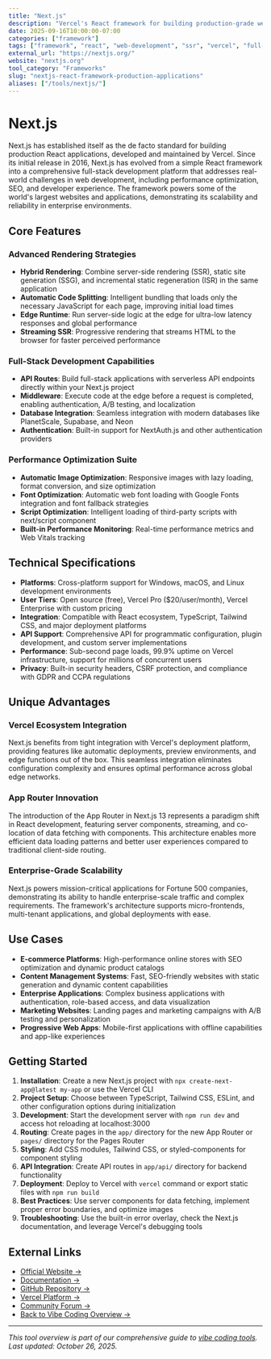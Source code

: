 ```yaml
---
title: "Next.js"
description: "Vercel's React framework for building production-grade web applications with server-side rendering, static site generation, and full-stack capabilities"
date: 2025-09-16T10:00:00-07:00
categories: ["framework"]
tags: ["framework", "react", "web-development", "ssr", "vercel", "full-stack"]
external_url: "https://nextjs.org/"
website: "nextjs.org"
tool_category: "Frameworks"
slug: "nextjs-react-framework-production-applications"
aliases: ["/tools/nextjs/"]
---
```


# Next.js

Next.js has established itself as the de facto standard for building production React applications, developed and maintained by Vercel. Since its initial release in 2016, Next.js has evolved from a simple React framework into a comprehensive full-stack development platform that addresses real-world challenges in web development, including performance optimization, SEO, and developer experience. The framework powers some of the world's largest websites and applications, demonstrating its scalability and reliability in enterprise environments.

## Core Features

### Advanced Rendering Strategies
- **Hybrid Rendering**: Combine server-side rendering (SSR), static site generation (SSG), and incremental static regeneration (ISR) in the same application
- **Automatic Code Splitting**: Intelligent bundling that loads only the necessary JavaScript for each page, improving initial load times
- **Edge Runtime**: Run server-side logic at the edge for ultra-low latency responses and global performance
- **Streaming SSR**: Progressive rendering that streams HTML to the browser for faster perceived performance

### Full-Stack Development Capabilities
- **API Routes**: Build full-stack applications with serverless API endpoints directly within your Next.js project
- **Middleware**: Execute code at the edge before a request is completed, enabling authentication, A/B testing, and localization
- **Database Integration**: Seamless integration with modern databases like PlanetScale, Supabase, and Neon
- **Authentication**: Built-in support for NextAuth.js and other authentication providers

### Performance Optimization Suite
- **Automatic Image Optimization**: Responsive images with lazy loading, format conversion, and size optimization
- **Font Optimization**: Automatic web font loading with Google Fonts integration and font fallback strategies
- **Script Optimization**: Intelligent loading of third-party scripts with next/script component
- **Built-in Performance Monitoring**: Real-time performance metrics and Web Vitals tracking

## Technical Specifications

- **Platforms**: Cross-platform support for Windows, macOS, and Linux development environments
- **User Tiers**: Open source (free), Vercel Pro ($20/user/month), Vercel Enterprise with custom pricing
- **Integration**: Compatible with React ecosystem, TypeScript, Tailwind CSS, and major deployment platforms
- **API Support**: Comprehensive API for programmatic configuration, plugin development, and custom server implementations
- **Performance**: Sub-second page loads, 99.9% uptime on Vercel infrastructure, support for millions of concurrent users
- **Privacy**: Built-in security headers, CSRF protection, and compliance with GDPR and CCPA regulations

## Unique Advantages

### Vercel Ecosystem Integration
Next.js benefits from tight integration with Vercel's deployment platform, providing features like automatic deployments, preview environments, and edge functions out of the box. This seamless integration eliminates configuration complexity and ensures optimal performance across global edge networks.

### App Router Innovation
The introduction of the App Router in Next.js 13 represents a paradigm shift in React development, featuring server components, streaming, and co-location of data fetching with components. This architecture enables more efficient data loading patterns and better user experiences compared to traditional client-side routing.

### Enterprise-Grade Scalability
Next.js powers mission-critical applications for Fortune 500 companies, demonstrating its ability to handle enterprise-scale traffic and complex requirements. The framework's architecture supports micro-frontends, multi-tenant applications, and global deployments with ease.

## Use Cases

- **E-commerce Platforms**: High-performance online stores with SEO optimization and dynamic product catalogs
- **Content Management Systems**: Fast, SEO-friendly websites with static generation and dynamic content capabilities
- **Enterprise Applications**: Complex business applications with authentication, role-based access, and data visualization
- **Marketing Websites**: Landing pages and marketing campaigns with A/B testing and personalization
- **Progressive Web Apps**: Mobile-first applications with offline capabilities and app-like experiences

## Getting Started

1. **Installation**: Create a new Next.js project with `npx create-next-app@latest my-app` or use the Vercel CLI
2. **Project Setup**: Choose between TypeScript, Tailwind CSS, ESLint, and other configuration options during initialization
3. **Development**: Start the development server with `npm run dev` and access hot reloading at localhost:3000
4. **Routing**: Create pages in the `app/` directory for the new App Router or `pages/` directory for the Pages Router
5. **Styling**: Add CSS modules, Tailwind CSS, or styled-components for component styling
6. **API Integration**: Create API routes in `app/api/` directory for backend functionality
7. **Deployment**: Deploy to Vercel with `vercel` command or export static files with `npm run build`
8. **Best Practices**: Use server components for data fetching, implement proper error boundaries, and optimize images
9. **Troubleshooting**: Use the built-in error overlay, check the Next.js documentation, and leverage Vercel's debugging tools

## External Links

- [Official Website →](https://nextjs.org/)
- [Documentation →](https://nextjs.org/docs)
- [GitHub Repository →](https://github.com/vercel/next.js)
- [Vercel Platform →](https://vercel.com)
- [Community Forum →](https://github.com/vercel/next.js/discussions)
- [Back to Vibe Coding Overview →](/blog/posts/vibe-coding-revolution/)

---

*This tool overview is part of our comprehensive guide to [vibe coding tools](/blog/posts/vibe-coding-revolution/). Last updated: October 26, 2025.*
